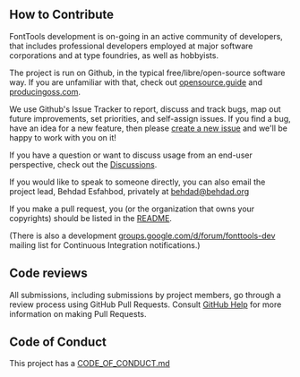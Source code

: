 ## How to Contribute

FontTools development is on-going in an active community of developers, that includes professional developers employed at major software corporations and at type foundries, as well as hobbyists.

The project is run on Github, in the typical free/libre/open-source software way. 
If you are unfamiliar with that, check out [opensource.guide](https://opensource.guide) and [producingoss.com](http://producingoss.com).

We use Github's Issue Tracker to report, discuss and track bugs, map out future improvements, set priorities, and self-assign issues.
If you find a bug, have an idea for a new feature, then please [create a new issue](https://github.com/fonttools/fonttools/issues) and we'll be happy to work with you on it!

If you have a question or want to discuss usage from an end-user perspective, check out the [Discussions](https://github.com/fonttools/fonttools/discussions).

If you would like to speak to someone directly, you can also email the project lead, Behdad Esfahbod, privately at <behdad@behdad.org>

If you make a pull request, you (or the organization that owns your copyrights) should be listed in the [README](https://github.com/fonttools/fonttools#copyrights).

(There is also a development [groups.google.com/d/forum/fonttools-dev](https://groups.google.com/d/forum/fonttools-dev) mailing list for Continuous Integration notifications.)

## Code reviews

All submissions, including submissions by project members, go through a review process using GitHub Pull Requests.
Consult [GitHub Help](https://help.github.com/articles/about-pull-requests/) for more information on making Pull Requests.

## Code of Conduct

This project has a [CODE_OF_CONDUCT.md](CODE_OF_CONDUCT.md)
